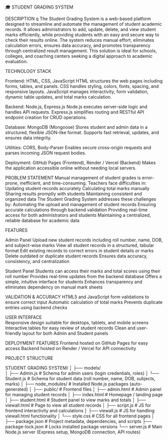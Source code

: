 🎓 STUDENT GRADING SYSTEM

DESCRIPTION
q  The Student Grading System is a web-based platform designed to streamline and automate the management of student academic records. It allows administrators to add, update, delete, and view student marks efficiently, while providing students with an easy and secure way to check their results online.
  The system reduces manual effort, eliminates calculation errors, ensures data accuracy, and promotes transparency through centralized result management. This solution is ideal for schools, colleges, and coaching centers seeking a digital approach to academic evaluation.

TECHNOLOGY STACK

Frontend: HTML, CSS, JavaScript 
  HTML structures the web pages including forms, tables, and panels.
  CSS handles styling, colors, fonts, spacing, and responsive layouts.
  JavaScript manages interactivity, form validation, dynamic table updates, and total marks calculation.

Backend: Node.js, Express.js
  Node.js executes server-side logic and handles API requests.
  Express.js simplifies routing and RESTful API endpoint creation for CRUD operations.

Database: MongoDB (Mongoose)
  Stores student and admin data in a structured, flexible JSON-like format.
  Supports fast retrieval, updates, and ensures data integrity.

Utilities: CORS, Body-Parser
  Enables secure cross-origin requests and parses incoming JSON request bodies.

Deployment: GitHub Pages (Frontend), Render / Vercel (Backend)
  Makes the application accessible online without needing local servers.

PROBLEM STATEMENT
  Manual management of student grades is error-prone, inefficient, and time-consuming. Teachers face difficulties in:
    Updating student records accurately
    Calculating total marks manually
    Sharing results promptly with students
    Maintaining consistent and organized data
  The Student Grading System addresses these challenges by:
    Automating the upload and management of student records
    Ensuring accurate calculations through backend validation
    Providing real-time access for both administrators and students
    Maintaining a centralized, reliable database for academic data

FEATURES

Admin Panel
  Upload new student records including roll number, name, DOB, and subject-wise marks
  View all student records in a structured, tabular format
  Edit existing records to correct errors in student details or marks
  Delete outdated or duplicate student records
  Ensures data accuracy, consistency, and centralization

Student Panel
  Students can access their marks and total scores using their roll number
  Provides real-time updates from the backend database
  Offers a simple, intuitive interface for students
  Enhances transparency and eliminates dependency on manual mark sheets

VALIDATION & ACCURACY
  HTML5 and JavaScript form validations to ensure correct input
  Automatic calculation of total marks
  Prevents duplicate entries using backend checks

USER INTERFACE  
  Responsive design suitable for desktops, tablets, and mobile screens
  Interactive tables for easy review of student records
  Clean and user-friendly layout for both Admin and Student panels

DEPLOYMENT FEATURES
  Frontend hosted on GitHub Pages for easy access
  Backend hosted on Render / Vercel for API connectivity

PROJECT STRUCTURE

 STUDENT GRADING SYSTEM/
│
├── models/               
│   ├── Admin.js          # Schema for admin users (login credentials, roles)
│   └── Student.js        # Schema for student data (roll number, name, DOB, subjects, marks)
│
├── node_modules/         # Installed Node.js packages (auto-generated)
│
├── public/               # Frontend files
│   ├── admin.html        # Admin panel for managing student records
│   ├── index.html        # Homepage / landing page
│   ├── student.html      # Student panel to view marks and totals
│   ├── viewall.html      # Page to view all student records
│   ├── script.js         # JS for frontend interactivity and calculations
│   ├── viewall.js        # JS for handling viewall.html functionality
│   └── style.css         # CSS for all frontend pages
│
├── package.json          # Project metadata, dependencies, and scripts
├── package-lock.json     # Locks installed package versions
└── server.js             # Main Node.js server (Express setup, MongoDB connection, API routes)





